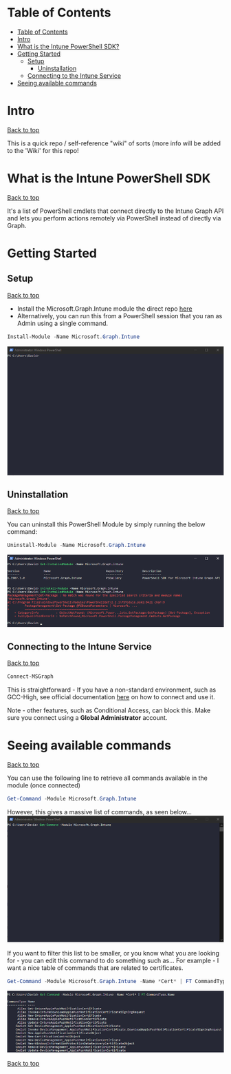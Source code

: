 # Table of Contents
- [Table of Contents](#Table-of-Contents)
- [Intro](#Intro)
- [What is the Intune PowerShell SDK?](#What-is-the-Intune-PowerShell-SDK)
- [Getting Started](#Getting-Started)
  - [Setup](#Setup)
    - [Uninstallation](#Uninstallation)
  - [Connecting to the Intune Service](#Connecting-to-the-Intune-Service)
- [Seeing available commands](#Seeing-available-commands)

  
# Intro
[Back to top](#table-of-contents)

This is a quick repo / self-reference "wiki" of sorts (more info will be added to the 'Wiki' for this repo!
  
# What is the Intune PowerShell SDK
[Back to top](#Table-of-Contents)

It's a list of PowerShell cmdlets that connect directly to the Intune Graph API and lets you perform actions remotely via PowerShell instead of directly via Graph. 
  
# Getting Started
## Setup
[Back to top](#Table-of-Contents)

 - Install the Microsoft.Graph.Intune module the direct repo [here](https://www.powershellgallery.com/packages/Microsoft.Graph.Intune)
 - Alternatively, you can run this from a PowerShell session that you ran as Admin using a single command.
```PowerShell
Install-Module -Name Microsoft.Graph.Intune
```
![Setup](images/README/install-module.gif)
## Uninstallation
[Back to top](#Table-of-Contents)

You can uninstall this PowerShell Module by simply running the below command:

```PowerShell
Uninstall-Module -Name Microsoft.Graph.Intune
```
![Uninstallation](images/README/remove-module.png)

## Connecting to the Intune Service
[Back to top](#Table-of-Contents)

```PowerShell
Connect-MSGraph
```

This is straightforward - If you have a non-standard environment, such as GCC-High, see official documentation [here](https://github.com/microsoft/Intune-PowerShell-SDK/blob/master/README.md#Each-time-you-use-the-module) on how to connect and use it. 

Note - other features, such as Conditional Access, can block this.
Make sure you connect using a **Global Administrator** account. 

# Seeing available commands
[Back to top](#Table-of-Contents)

You can use the following line to retrieve all commands available in the module (once connected)
```PowerShell
Get-Command -Module Microsoft.Graph.Intune
```

However, this gives a massive list of commands, as seen below...
![Retrieving ALL commands in the Module](/images/README/get-command-full.gif)

If you want to filter this list to be smaller, or you know what you are looking for - you can edit this command to do something such as...
For example - I want a nice table of commands that are related to certificates. 

```PowerShell
Get-Command -Module Microsoft.Graph.Intune -Name *Cert* | FT CommandType,Name
```
![Filtered commands for certificates](/images/README/Get-Command-Filtered-Certificates.png)

[Back to top](#Table-of-Contents)

